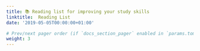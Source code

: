 ```yaml
---
title: 📚 Reading list for improving your study skills
linktitle:  Reading List
date: '2019-05-05T00:00:00+01:00'

# Prev/next pager order (if `docs_section_pager` enabled in `params.toml`)
weight: 3
---
```

